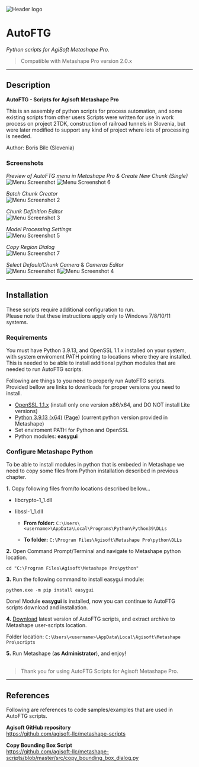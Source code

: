 ![Header logo](AutoFTG/doc/GitHub_repo_card_small.png)

# AutoFTG

*Python scripts for AgiSoft Metashape Pro.* 


> Compatible with Metashape Pro version 2.0.x


---

## Description

**AutoFTG - Scripts for Agisoft Metashape Pro**

This is an assembly of python scripts for process automation, and some existing scripts from other users
Scripts were written for use in work process on project 2TDK, construction of railroad tunnels in Slovenia, but were later modified to support any kind of project where lots of processing is needed.


Author: Boris Bilc (Slovenia)


### Screenshots

*Preview of AutoFTG menu in Metashape Pro & Create New Chunk (Single)*<br>
![Menu Screenshot](AutoFTG/doc/menu_preview.jpg "Preview of AutoFTG menu in Metashape Pro")
![Menu Screenshot 6](AutoFTG/doc/menu_preview6.jpg "Create New Chunk (Single)")<br>

*Batch Chunk Creator*<br>
![Menu Screenshot 2](AutoFTG/doc/menu_preview2.jpg "Batch Chunk Creator")<br>

*Chunk Definition Editor*<br>
![Menu Screenshot 3](AutoFTG/doc/menu_preview3.jpg "Chunk Definition Editor")<br>

*Model Processing Settings*<br>
![Menu Screenshot 5](AutoFTG/doc/menu_preview5.jpg "Model Processing Settings")<br>

*Copy Region Dialog*<br>
![Menu Screenshot 7](AutoFTG/doc/menu_preview7.jpg "Copy Region Dialog")<br>

*Select Default/Chunk Camera* & *Cameras Editor*<br>
![Menu Screenshot 8](AutoFTG/doc/menu_preview8.jpg "Select Default/Chunk Camera")![Menu Screenshot 4](AutoFTG/doc/menu_preview4.jpg "Cameras Editor")<br>



---

## Installation

These scripts require additional configuration to run.<br>
Please note that these instructions apply only to Windows 7/8/10/11 systems.

### Requirements

You must have Python 3.9.13, and OpenSSL 1.1.x installed on your system, with system enviroment PATH pointing to locations where they are installed. This is needed to be able to install additional python modules that are needed to run AutoFTG scripts.

Following are things to you need to properly run AutoFTG scripts.<br>
Provided bellow are links to downloads for proper versions you need to install.

- [OpenSSL 1.1.x](https://slproweb.com/products/Win32OpenSSL.html) (install only one version x86/x64, and DO NOT install Lite versions)
- [Python 3.9.13 (x64)](https://www.python.org/ftp/python/3.9.13/python-3.9.13-amd64.exe) ([Page](https://www.python.org/downloads/release/python-3913/)) (current python version provided in Metashape)
- Set enviroment PATH for Python and OpenSSL
- Python modules: **easygui**

### Configure Metashape Python

To be able to install modules in python that is embeded in Metashape we need to copy some files from Python installation described in previous chapter.

**1.** Copy following files from/to locations described bellow...

- libcrypto-1_1.dll
- libssl-1_1.dll

  - **From folder:** `C:\Users\<username>\AppData\Local\Programs\Python\Python39\DLLs`

  - **To folder:** `C:\Program Files\Agisoft\Metashape Pro\python\DLLs`

**2.** Open Command Prompt/Terminal and navigate to Metashape python location.

`cd "C:\Program Files\Agisoft\Metashape Pro\python"`

**3.** Run the following command to install easygui module:

`python.exe -m pip install easygui`

Done! Module **easygui** is installed, now you can continue to AutoFTG scripts download and installation.

**4.** [Download](https://github.com/bilkos/AutoFTG-Scripts_Metashape-Pro/releases) latest version of AutoFTG scripts, and extract archive to Metashape user-scripts location.

Folder location: `C:\Users\<username>\AppData\Local\Agisoft\Metashape Pro\scripts`

**5.** Run Metashape (**as Administrator**), and enjoy!
<br><br>

> Thank you for using AutoFTG Scripts for Agisoft Metashape Pro.

---

## References

Following are references to code samples/examples that are used in AutoFTG scripts.

**Agisoft GitHub repository**<br>
https://github.com/agisoft-llc/metashape-scripts

**Copy Bounding Box Script**<br>
https://github.com/agisoft-llc/metashape-scripts/blob/master/src/copy_bounding_box_dialog.py

